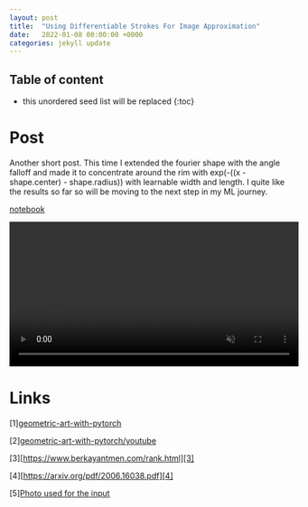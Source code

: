 ```yaml
---
layout: post
title:  "Using Differentiable Strokes For Image Approximation"
date:   2022-01-08 00:00:00 +0000
categories: jekyll update
---
```


<script type="text/x-mathjax-config">
  MathJax.Hub.Config({
    tex2jax: {
      skipTags: ['script', 'noscript', 'style', 'textarea', 'pre'],
      inlineMath: [['$$','$$']]
    }
  });
</script>
<script src="https://cdn.mathjax.org/mathjax/latest/MathJax.js?config=TeX-AMS-MML_HTMLorMML" type="text/javascript"></script>

## Table of content
* this unordered seed list will be replaced
{:toc}

# Post

Another short post. This time I extended the fourier shape with the angle falloff and made it to concentrate around the rim with exp(-((x - shape.center) - shape.radius)) with learnable width and length. I quite like the results so far so will be moving to the next step in my ML journey.

[notebook](/assets/ml_image_lines/experiment.html)

<video height="256" autoplay loop muted>
<source src="/assets/ml_image_lines/experiment_video_7.mp4" type="video/mp4">
</video>

# Links

[1][geometric-art-with-pytorch][1]

[1]: https://towardsdatascience.com/geometric-art-with-pytorch-c6d92bf3e320/

[2][geometric-art-with-pytorch/youtube][2]

[2]: https://www.youtube.com/watch?v=OSA5fZZwEW4/

[3][https://www.berkayantmen.com/rank.html][3]

[3]: https://www.berkayantmen.com/rank.html/

[4][https://arxiv.org/pdf/2006.16038.pdf][4]

[4]: https://arxiv.org/pdf/2006.16038.pdf/

[5][Photo used for the input][4]

[5]: https://www.pexels.com/photo/curly-hair-woman-wearing-headscarf-14296202/



<script src="https://utteranc.es/client.js"
        repo="aschrein/aschrein.github.io"
        issue-term="pathname"
        theme="github-dark"
        crossorigin="anonymous"
        async>
</script>